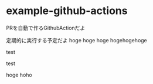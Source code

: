 # example-github-actions

PRを自動で作るGithubActionだよ

定期的に実行する予定だよ
hoge
hoge
hoge
hogehogehoge

test

test

hoge
hoho

